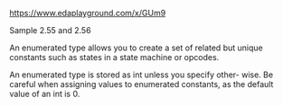 https://www.edaplayground.com/x/GUm9

Sample 2.55 and 2.56

An enumerated type allows you to create a set of related but unique constants such
as states in a state machine or opcodes.

An enumerated type is stored as int unless you specify other-
wise. Be careful when assigning values to enumerated constants,
as the default value of an int is 0.